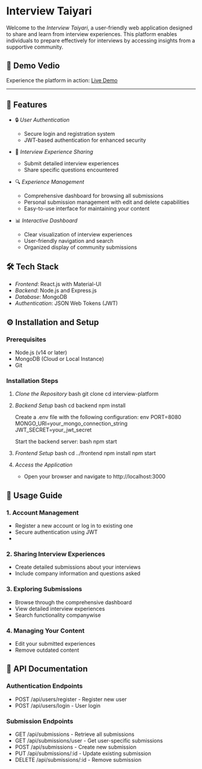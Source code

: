 # Interview Taiyari 
Welcome to the *Interview Taiyari*, a user-friendly web application designed to share and learn from interview experiences. This platform enables individuals to prepare effectively for interviews by accessing insights from a supportive community.

## 🚀 Demo Vedio

Experience the platform in action: [Live Demo]()

---
## 🌟 Features

- 🔒 *User Authentication*
  - Secure login and registration system
  - JWT-based authentication for enhanced security
  
- 📝 *Interview Experience Sharing*
  - Submit detailed interview experiences
  - Share specific questions encountered
  
- 🔍 *Experience Management*
  - Comprehensive dashboard for browsing all submissions
  - Personal submission management with edit and delete capabilities
  - Easy-to-use interface for maintaining your content

- 📊 *Interactive Dashboard*
  - Clear visualization of interview experiences
  - User-friendly navigation and search
  - Organized display of community submissions

## 🛠️ Tech Stack

- *Frontend*: React.js with Material-UI
- *Backend*: Node.js and Express.js
- *Database*: MongoDB
- *Authentication*: JSON Web Tokens (JWT)

## ⚙️ Installation and Setup

### Prerequisites

- Node.js (v14 or later)
- MongoDB (Cloud or Local Instance)
- Git

### Installation Steps

1. *Clone the Repository*
   bash
   git clone 
   cd interview-platform
   

2. *Backend Setup*
   bash
   cd backend
   npm install
   

   Create a .env file with the following configuration:
   env
   PORT=8080
   MONGO_URI=your_mongo_connection_string
   JWT_SECRET=your_jwt_secret
   

   Start the backend server:
   bash
   npm start
   

3. *Frontend Setup*
   bash
   cd ../frontend
   npm install
   npm start
   

4. *Access the Application*
   - Open your browser and navigate to http://localhost:3000

## 📖 Usage Guide

### 1. Account Management
- Register a new account or log in to existing one
- Secure authentication using JWT
- 
### 2. Sharing Interview Experiences
- Create detailed submissions about your interviews
- Include company information and questions asked

### 3. Exploring Submissions
- Browse through the comprehensive dashboard
- View detailed interview experiences
- Search functionality companywise

### 4. Managing Your Content
- Edit your submitted experiences
- Remove outdated content

## 🔗 API Documentation

### Authentication Endpoints

- POST /api/users/register  - Register new user
- POST /api/users/login     - User login


### Submission Endpoints

- GET    /api/submissions       - Retrieve all submissions
- GET    /api/submissions/user  - Get user-specific submissions
- POST   /api/submissions      - Create new submission
- PUT    /api/submissions/:id  - Update existing submission
- DELETE /api/submissions/:id  - Remove submission
